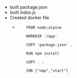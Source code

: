 - built package.json
- built index.js 
- Created docker file 
  - ``` 
        FROM node:alpine 
        
        WORKDIR '/app' 
        
        COPY 'package.json' . 
        
        RUN npm install 
        
        COPY . . 
        
        CMD ["nmp","start"]
    ```
    